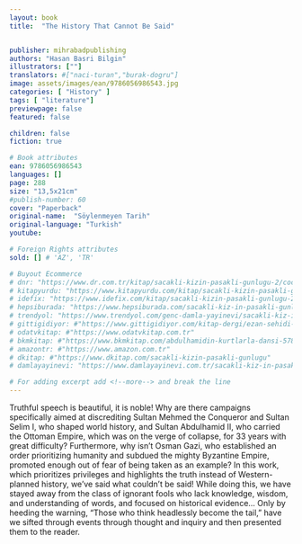```yaml
---
layout: book
title:  "The History That Cannot Be Said"


publisher: mihrabadpublishing
authors: "Hasan Basri Bilgin"
illustrators: [""]
translators: #["naci-turan","burak-dogru"]
image: assets/images/ean/9786056986543.jpg
categories: [ "History" ]
tags: [ "literature"]
previewpage: false
featured: false

children: false
fiction: true

# Book attributes
ean: 9786056986543
languages: []
page: 288
size: "13,5x21cm"
#publish-number: 60
cover: "Paperback"
original-name:  "Söylenmeyen Tarih"
original-language: "Turkish"
youtube:

# Foreign Rights attributes
sold: [] # 'AZ', 'TR'

# Buyout Ecommerce
# dnr: "https://www.dr.com.tr/kitap/sacakli-kizin-pasakli-gunlugu-2/cocuk-ve-genclik/genclik-10-yas/roman-oyku/urunno=0001893059001"
# kitapyurdu: "https://www.kitapyurdu.com/kitap/sacakli-kizin-pasakli-gunlugu-2-/560122.html&filter_name=Sa%C3%A7akl%C4%B1+K%C4%B1z%27%C4%B1n+Pasakl%C4%B1+G%C3%BCnl%C3%BC%C4%9F%C3%BC+2"
# idefix: "https://www.idefix.com/kitap/sacakli-kizin-pasakli-gunlugu-2/cocuk-ve-genclik/genclik-10-yas/roman-oyku/urunno=0001893059001"
# hepsiburada: "https://www.hepsiburada.com/sacakli-kiz-in-pasakli-gunlugu-2-damla-yayinevi-p-HBV000012ER86"
# trendyol: "https://www.trendyol.com/genc-damla-yayinevi/sacakli-kiz-in-pasakli-gunlugu-2-p-54825777"
# gittigidiyor: #"https://www.gittigidiyor.com/kitap-dergi/ezan-sehidi-adnan-menderes_pdp_732728793"
# odatvkitap: #"https://www.odatvkitap.com.tr"
# bkmkitap: #"https://www.bkmkitap.com/abdulhamidin-kurtlarla-dansi-578226"
# amazontr: #"https://www.amazon.com.tr"
# dkitap: #"https://www.dkitap.com/sacakli-kizin-pasakli-gunlugu"
# damlayayinevi: "https://www.damlayayinevi.com.tr/sacakli-kiz-in-pasakli-gunlugu-2-bu-iste-bi-terslik-var"

# For adding excerpt add <!--more--> and break the line
---
```

Truthful speech is beautiful, it is noble! Why are
there campaigns specifically aimed at discrediting
Sultan Mehmed the Conqueror and Sultan Selim I,
who shaped world history, and Sultan Abdulhamid
II, who carried the Ottoman Empire, which was
on the verge of collapse, for 33 years with great
difficulty? Furthermore, why isn’t Osman Gazi,
who established an order prioritizing humanity and
subdued the mighty Byzantine Empire, promoted
enough out of fear of being taken as an example? In this work, which prioritizes privileges and
highlights the truth instead of Western-planned
history, we’ve said what couldn’t be said! While
doing this, we have stayed away from the class of
ignorant fools who lack knowledge, wisdom, and
understanding of words, and focused on historical
evidence... Only by heeding the warning, “Those
who think headlessly become the tail,” have we
sifted through events through thought and inquiry
and then presented them to the reader.
<!--more--> 

